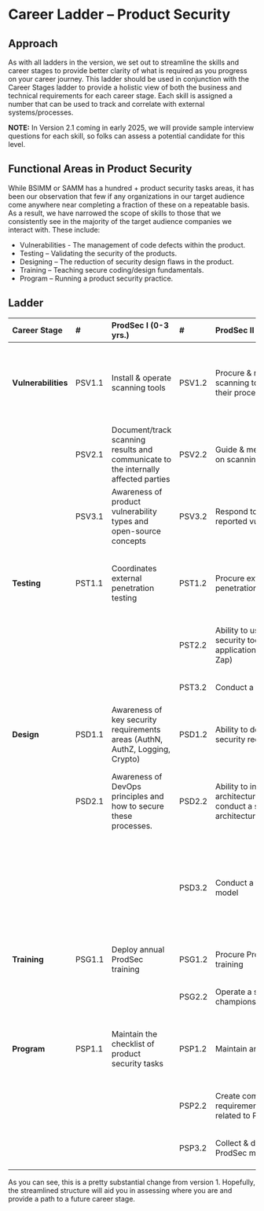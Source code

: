 

# Career Ladder – Product Security

## Approach

As with all ladders in the version, we set out to streamline the skills and career stages to provide better clarity of what is required as you progress on your career journey. This ladder should be used in conjunction with the Career Stages ladder to provide a holistic view of both the business and technical requirements for each career stage. Each skill is assigned a number that can be used to track and correlate with external systems/processes.

**NOTE:** In Version 2.1 coming in early 2025, we will provide sample interview questions for each skill, so folks can assess a potential candidate for this level.

## Functional Areas in Product Security

While BSIMM or SAMM has a hundred \+ product security tasks areas, it has been our observation that few if any organizations in our target audience come anywhere near completing a fraction of these on a repeatable basis. As a result, we have narrowed the scope of skills to those that we consistently see in the majority of the target audience companies we interact with. These include:

* Vulnerabilities \- The management of code defects within the product.  
* Testing – Validating the security of the products.  
* Designing – The reduction of security design flaws in the product.  
* Training – Teaching secure coding/design fundamentals.  
* Program – Running a product security practice.

 

## Ladder

| Career Stage | \# | ProdSec I (0-3 yrs.) | \# | ProdSec II (3- 8 yrs.) |  | ProdSec III (8 \- 15 yrs.) |
| :---- | :---- | :---- | :---- | :---- | :---- | :---- |
| **Vulnerabilities** | PSV1.1 | Install & operate scanning tools | PSV1.2 | Procure & mature scanning tools and their processes | PSV1.3 | Design & deploy a wholistic vulnerability management strategy (scanning, bounties, & external testing)  |
|  | PSV2.1 | Document/track scanning results and communicate to the internally affected parties | PSV2.2 | Guide & mentor teams on scanning results | PSV2.3 | Research new and novel vulnerabilities & impact to the products |
|  | PSV3.1 | Awareness of product vulnerability types and open-source concepts | PSV3.2 | Respond to externally reported vulnerabilities | PSV3.3 | Build bug bounty & responsible disclosure programs |
| **Testing** | PST1.1 | Coordinates external penetration testing  | PST1.2 | Procure external penetration providers | PST1.3 | Ability to facilitate all types of internal/external testing on multiple products |
|  |  |  | PST2.2 | Ability to use basic security tools to test application (ex. Burp, Zap) | PST2.3 | Ability to fully test an application using a variety of tools |
|  |  |  | PST3.2 | Conduct a code review | PST3.3 | Define secure coding guidance |
| **Design** | PSD1.1 | Awareness of key security requirements areas (AuthN, AuthZ, Logging, Crypto) | PSD1.2 | Ability to develop key security requirements | PSD1.3 | Ability to develop key security features in products |
|  | PSD2.1 | Awareness of DevOps principles and how to secure these processes. | PSD2.2 | Ability to interface with architecture teams and conduct a security architectural review | PSD2.3 | Ability to interface with product management & UX and conduct a security feature review |
|  |  |  | PSD3.2 | Conduct a threat model | PSD3.3 | Ability to incorporate complementary product practices into designs & threat models (Ex. Privacy, IP, Export Controls, etc.) |
| **Training** | PSG1.1 | Deploy annual ProdSec training | PSG1.2 | Procure ProdSec training | PSG1.3 | Develop ProdSec training & Lead ILT sessions |
|  |  |  | PSG2.2 | Operate a security champions program | PSG2.3 | Build a security champions program |
| **Program** | PSP1.1 | Maintain the checklist of product security tasks | PSP1.2 | Maintain an SDL | PSP1.3 | Build a ProdSec strategy & SDL based on well-known frameworks (BSIMM, SAMM) |
|  |  |  | PSP2.2 | Create compliance requirements/evidence related to ProdSec | PSP2.3 | Maintain externally facing program materials |
|  |  |  | PSP3.2 | Collect & distribute ProdSec metrics | PSP3.3 | Design & deploy ProdSec metrics program |

As you can see, this is a pretty substantial change from version 1\. Hopefully, the streamlined structure will aid you in assessing where you are and provide a path to a future career stage.

